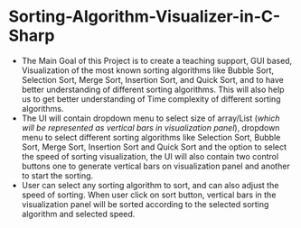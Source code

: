 # Sorting-Algorithm-Visualizer-in-C-Sharp
- The Main Goal of this Project is to create a teaching support, GUI based, Visualization of the most known sorting algorithms like Bubble Sort, Selection Sort, Merge Sort, Insertion Sort, and Quick Sort, and to have better understanding of different sorting algorithms. This will also help us to get better understanding of Time complexity of different sorting algorithms.
- The UI will contain dropdown menu to select size of array/List (*which will be represented as vertical bars in visualization panel*), dropdown menu to select different sorting algorithms like Selection Sort, Bubble Sort, Merge Sort, Insertion Sort and Quick Sort and the option to select the speed of sorting visualization, the UI will also contain two control buttons one to generate vertical bars on visualization panel and another to start the sorting.
- User can select any sorting algorithm to sort, and can also adjust the speed of sorting. When user click on sort button, vertical bars in the visualization panel will be sorted according to the selected sorting algorithm and selected speed.
